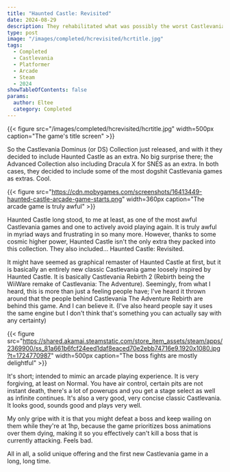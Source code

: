 ```yaml
---
title: "Haunted Castle: Revisited"
date: 2024-08-29
description: They rehabilitated what was possibly the worst Castlevania game
type: post
image: "/images/completed/hcrevisited/hcrtitle.jpg"
tags:
  - Completed
  - Castlevania
  - Platformer
  - Arcade
  - Steam
  - 2024
showTableOfContents: false
params:
  author: Eltee
  category: Completed
---
```


{{< figure src="/images/completed/hcrevisited/hcrtitle.jpg" width=500px caption="The game's title screen" >}}

So the Castlevania Dominus (or DS) Collection just released, and with it they decided to include Haunted Castle as an extra. No big surprise there; the Advanced Collection also including Dracula X for SNES as an extra. In both cases, they decided to include some of the most dogshit Castlevania games as extras. Cool.

{{< figure src="https://cdn.mobygames.com/screenshots/16413449-haunted-castle-arcade-game-starts.png" width=360px caption="The arcade game is truly awful" >}}

Haunted Castle long stood, to me at least, as one of the most awful Castlevania games and one to actively avoid playing again. It is truly awful in myriad ways and frustrating in so many more. However, thanks to some cosmic higher power, Haunted Castle isn't the only extra they packed into this collection. They also included... Haunted Castle: Revisited.

It might have seemed as graphical remaster of Haunted Castle at first, but it is basically an entirely new classic Castlevania game loosely inspired by Haunted Castle. It is basically Castlevania Rebirth 2 (Rebirth being the WiiWare remake of Castlevania: The Adventure). Seemingly, from what I heard, this is more than just a feeling people have; I've heard it thrown around that the people behind Castlevania The Adventure Rebirth are behind this game. And I can believe it. (I've also heard people say it uses the same engine but I don't think that's something you can actually say with any certainty)

{{< figure src="https://shared.akamai.steamstatic.com/store_item_assets/steam/apps/2369900/ss_81a661b6fcf24eed1daf8eaced70e2ebb74716e9.1920x1080.jpg?t=1724770987" width=500px caption="The boss fights are mostly delightful" >}}

It's short; intended to mimic an arcade playing experience. It is very forgiving, at least on Normal. You have air control, certain pits are not instant death, there's a lot of powerups and you get a stage select as well as infinite continues. It's also a very good, very concise classic Castlevania. It looks good, sounds good and plays very well.

My only gripe with it is that you might defeat a boss and keep wailing on them while they're at 1hp, because the game prioritizes boss animations over them dying, making it so you effectively can't kill a boss that is currently attacking. Feels bad.

All in all, a solid unique offering and the first new Castlevania game in a long, long time.